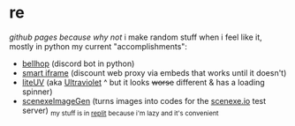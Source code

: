 # re
_github pages because why not_
i make random stuff when i feel like it, mostly in python
my current "accomplishments":
 - [bellhop](https://replit.com/@ChromaticPixels/Bellhop) (discord bot in python)
 - [smart iframe](https://replit.com/@ChromaticPixels/temp) (discount web proxy via embeds that works until it doesn't)
 - [liteUV](https://replit.com/@ChromaticPixels/liteUV) (aka [Ultraviolet](https://github.com/titaniumnetwork-dev/Ultraviolet) ^ but it looks ~~worse~~ different & has a loading spinner)
 - [scenexeImageGen](https://replit.com/@ChromaticPixels/scenexeImageGen) (turns images into codes for the [scenexe.io](https://scenexe.io) test server)
<sub>my stuff is in [replit](https://replit.com/@ChromaticPixels) because i'm lazy and it's convenient</sub>
